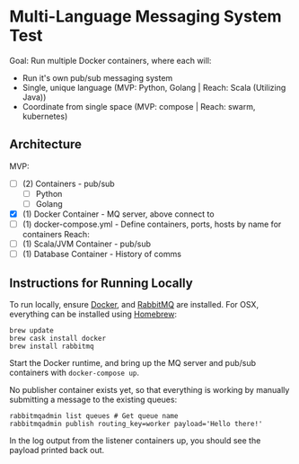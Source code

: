 # Multi-Language Messaging System Test

Goal: Run multiple Docker containers, where each will:
  - Run it's own pub/sub messaging system
  - Single, unique language (MVP: Python, Golang | Reach: Scala (Utilizing Java))
  - Coordinate from single space (MVP: compose | Reach: swarm, kubernetes)

## Architecture

MVP:
- [ ]  (2) Containers -  pub/sub
    - [ ] Python
    - [ ] Golang
- [x]  (1) Docker Container - MQ server, above connect to
- [ ]  (1) docker-compose.yml - Define containers, ports, hosts by name for containers
Reach:
- [ ]  (1) Scala/JVM Container -  pub/sub
- [ ]  (1) Database Container - History of comms

## Instructions for Running Locally

To run locally, ensure [Docker](https://www.docker.com/), and [RabbitMQ](https://www.rabbitmq.com/)
 are installed. For OSX, everything can be installed using [Homebrew](https://brew.sh/):
```
brew update
brew cask install docker
brew install rabbitmq
```

Start the Docker runtime, and bring up the MQ server and pub/sub containers
with `docker-compose up`.

No publisher container exists yet, so that everything is working by manually
submitting a message to the existing queues:
```
rabbitmqadmin list queues # Get queue name
rabbitmqadmin publish routing_key=worker payload='Hello there!'
```

In the log output from the listener containers up, you should see the payload
printed back out.